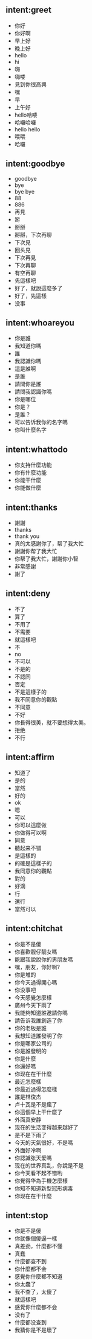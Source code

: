 ## intent:greet
- 你好
- 你好啊
- 早上好
- 晚上好
- hello
- hi
- 嗨
- 嗨喽
- 見到你很高興
- 嘿
- 早
- 上午好
- hello哈喽
- 哈囉哈囉
- hello hello
- 喂喂
- 哈囉

## intent:goodbye
- goodbye
- bye
- bye bye
- 88
- 886
- 再見
- 掰
- 掰掰
- 掰掰，下次再聊
- 下次見
- 回头見
- 下次再見
- 下次再聊
- 有空再聊
- 先這樣吧
- 好了，就說這麼多了
- 好了，先這樣
- 没事

## intent:whoareyou
- 你是誰
- 我知道你嗎
- 誰
- 我認識你嗎
- 這是誰啊
- 是誰
- 請問你是誰
- 請問我認識你嗎
- 你是哪位
- 你是？
- 是誰？
- 可以告诉我你的名字嗎
- 你叫什麼名字

## intent:whattodo
- 你支持什麼功能
- 你有什麼功能
- 你能干什麼
- 你能做什麼

## intent:thanks
- 謝謝
- thanks
- thank you
- 真的太感謝你了，帮了我大忙
- 謝謝你帮了我大忙
- 你帮了我大忙，謝謝你小智
- 非常感謝
- 謝了

## intent:deny
- 不了
- 算了
- 不用了
- 不需要
- 就這樣吧
- 不
- no
- 不可以
- 不是的
- 不認同
- 否定
- 不是這樣子的
- 我不同意你的觀點
- 不同意
- 不好
- 你長得很美，就不要想得太美。
- 拒绝
- 不行

## intent:affirm
- 知道了
- 是的
- 當然
- 好的
- ok
- 嗯
- 可以
- 你可以這麼做
- 你做得可以啊
- 同意
- 聽起来不错
- 是這樣的
- 的確是這樣子的
- 我同意你的觀點
- 對的
- 好滴
- 行
- 還行
- 當然可以

## intent:chitchat
- 你是不是傻
- 你喜歡靓仔靓女嗎
- 能跟我說說你的男朋友嗎
- 嘿，朋友，你好啊?
- 你是堆的
- 你今天過得開心嗎
- 你没事吧
- 今天感覺怎麼樣
- 廣州今天下雨了
- 我能夠知道誰邀請你嗎
- 請告诉我誰創造了你
- 你的老板是誰
- 我想知道誰發明了你
- 你是哪家公司的
- 你是誰發明的
- 你是什麼
- 你還好嗎
- 你现在在干什麼
- 最近怎麼樣
- 你最近過得怎麼樣
- 誰是林俊杰
- 卢十瓦是不是瘋了
- 你這個早上干什麼了
- 外面真安静
- 现在的生活变得越来越好了
- 是不是下雨了
- 今天的天氣很好，不是嗎
- 外面好冷啊
- 你認識张天爱嗎
- 现在的世界真乱，你說是不是
- 你今天看不起不错哟
- 你覺得华為手機怎麼樣
- 你知不知道新型冠形病毒
- 你现在在干什麼

## intent:stop
- 你是不是傻
- 你就像個傻逼一樣
- 真差劲，什麼都不懂
- 真蠢
- 什麼都查不到
- 你什麼都不会
- 感覺你什麼都不知道
- 你太蠢了
- 我不查了，太傻了
- 就這樣吧
- 感覺你什麼都不会
- 没有了
- 什麼都没查到
- 我猜你是不是壞了



